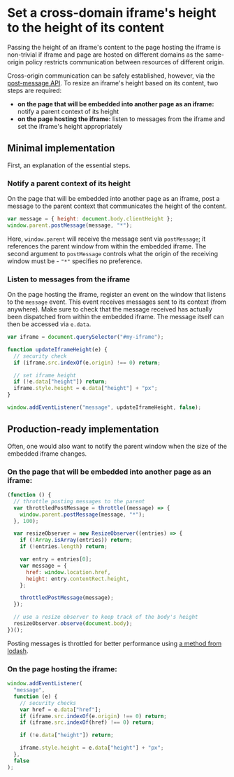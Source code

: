 # Set a cross-domain iframe's height to the height of its content

Passing the height of an iframe's content to the page hosting the iframe is non-trivial if iframe and page are hosted on different domains as the same-origin policy restricts communication between resources of different origin.

Cross-origin communication can be safely established, however, via the [post-message API](https://developer.mozilla.org/en-US/docs/Web/API/Window/postMessage). To resize an iframe's height based on its content, two steps are required:

- **on the page that will be embedded into another page as an iframe:** notify a parent context of its height
- **on the page hosting the iframe:** listen to messages from the iframe and set the iframe's height appropriately

## Minimal implementation

First, an explanation of the essential steps.

### Notify a parent context of its height

On the page that will be embedded into another page as an iframe, post a message to the parent context that communicates the height of the content.

```js
var message = { height: document.body.clientHeight };
window.parent.postMessage(message, "*");
```

Here, `window.parent` will receive the message sent via `postMessage`; it references the parent window from within the embedded iframe. The second argument to `postMessage` controls what the origin of the receiving window must be - `"*"` specifies no preference.

### Listen to messages from the iframe

On the page hosting the iframe, register an event on the window that listens to the `message` event. This event receives messages sent to its context (from anywhere). Make sure to check that the message received has actually been dispatched from within the embedded iframe. The message itself can then be accessed via `e.data`.

```js
var iframe = document.querySelector("#my-iframe");

function updateIframeHeight(e) {
  // security check
  if (iframe.src.indexOf(e.origin) !== 0) return;

  // set iframe height
  if (!e.data["height"]) return;
  iframe.style.height = e.data["height"] + "px";
}

window.addEventListener("message", updateIframeHeight, false);
```

## Production-ready implementation

Often, one would also want to notify the parent window when the size of the embedded iframe changes.

### On the page that will be embedded into another page as an iframe:

```js
(function () {
  // throttle posting messages to the parent
  var throttledPostMessage = throttle((message) => {
    window.parent.postMessage(message, "*");
  }, 100);

  var resizeObserver = new ResizeObserver((entries) => {
    if (!Array.isArray(entries)) return;
    if (!entries.length) return;

    var entry = entries[0];
    var message = {
      href: window.location.href,
      height: entry.contentRect.height,
    };

    throttledPostMessage(message);
  });

  // use a resize observer to keep track of the body's height
  resizeObserver.observe(document.body);
})();
```

Posting messages is throttled for better performance using [a method from lodash](https://www.npmjs.com/package/lodash.throttle).

### On the page hosting the iframe:

```js
window.addEventListener(
  "message",
  function (e) {
    // security checks
    var href = e.data["href"];
    if (iframe.src.indexOf(e.origin) !== 0) return;
    if (iframe.src.indexOf(href) !== 0) return;

    if (!e.data["height"]) return;

    iframe.style.height = e.data["height"] + "px";
  },
  false
);
```
